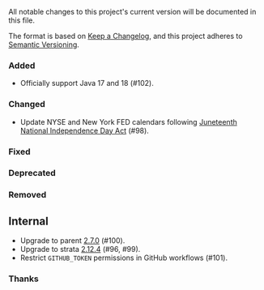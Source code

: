 All notable changes to this project's current version will be documented in this file.

The format is based on [Keep a Changelog](https://keepachangelog.com/en/1.0.0/), and this project adheres
to [Semantic Versioning](https://semver.org/spec/v2.0.0.html).

### Added

- Officially support Java 17 and 18 (#102).

### Changed

- Update NYSE and New York FED calendars following [Juneteenth National Independence Day Act](https://www.cnbc.com/2021/06/17/juneteenth-federal-holiday-biden-signs-bill.html)
  (#98).

### Fixed

### Deprecated

### Removed

## Internal

- Upgrade to parent [2.7.0](https://github.com/marcwrobel/parent/releases/tag/v2.7.0) (#100).
- Upgrade to strata [2.12.4](https://strata.opengamma.io/releases/) (#96, #99).
- Restrict `GITHUB_TOKEN` permissions in GitHub workflows (#101).

### Thanks
